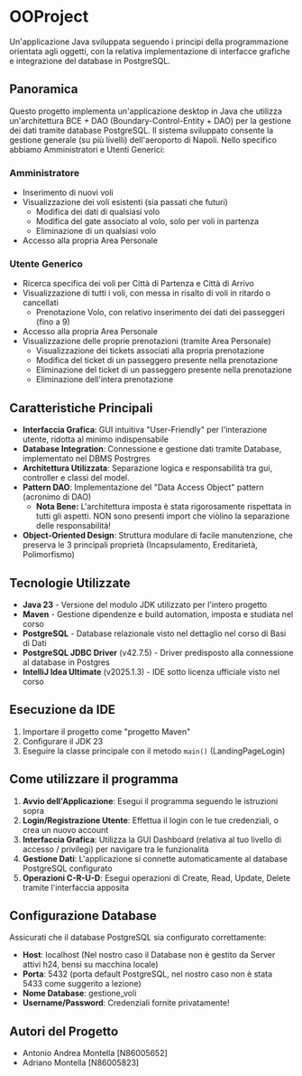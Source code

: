 # OOProject
Un'applicazione Java sviluppata seguendo i principi della programmazione orientata agli oggetti, con la relativa implementazione di interfacce grafiche e integrazione del database in PostgreSQL.

## Panoramica
Questo progetto implementa un'applicazione desktop in Java che utilizza un'architettura BCE + DAO (Boundary-Control-Entity + DAO) per la gestione dei dati tramite database PostgreSQL.
Il sistema sviluppato consente la gestione generale (su più livelli) dell'aeroporto di Napoli. Nello specifico abbiamo Amministratori e Utenti Generici:

### Amministratore
- Inserimento di nuovi voli
- Visualizzazione dei voli esistenti (sia passati che futuri)
  -  Modifica dei dati di qualsiasi volo
  -  Modifica del gate associato al volo, solo per voli in partenza
  -  Eliminazione di un qualsiasi volo
- Accesso alla propria Area Personale

### Utente Generico
- Ricerca specifica dei voli per Città di Partenza e Città di Arrivo
- Visualizzazione di tutti i voli, con messa in risalto di voli in ritardo o cancellati
  - Prenotazione Volo, con relativo inserimento dei dati dei passeggeri (fino a 9)
- Accesso alla propria Area Personale
- Visualizzazione delle proprie prenotazioni (tramite Area Personale)
  - Visualizzazione dei tickets associati alla propria prenotazione
  - Modifica del ticket di un passeggero presente nella prenotazione
  - Eliminazione del ticket di un passeggero presente nella prenotazione
  - Eliminazione dell'intera prenotazione

## Caratteristiche Principali
- **Interfaccia Grafica**: GUI intuitiva "User-Friendly" per l'interazione utente, ridotta al minimo indispensabile
- **Database Integration**: Connessione e gestione dati tramite Database, implementato nel DBMS Postrgres
- **Architettura Utilizzata**: Separazione logica e responsabilità tra gui, controller e classi del model.
- **Pattern DAO**: Implementazione del "Data Access Object" pattern (acronimo di DAO)
  - **Nota Bene:** L'architettura imposta è stata rigorosamente rispettata in tutti gli aspetti. NON sono presenti import che viòlino la separazione delle responsabilità!
- **Object-Oriented Design**: Struttura modulare di facile manutenzione, che preserva le 3 principali proprietà (Incapsulamento, Ereditarietà, Polimorfismo)

## Tecnologie Utilizzate
- **Java 23** - Versione del modulo JDK utilizzato per l'intero progetto
- **Maven** - Gestione dipendenze e build automation, imposta e studiata nel corso
- **PostgreSQL** - Database relazionale visto nel dettaglio nel corso di Basi di Dati
- **PostgreSQL JDBC Driver** (v42.7.5) - Driver predisposto alla connessione al database in Postgres
- **IntelliJ Idea Ultimate** (v2025.1.3) - IDE sotto licenza ufficiale visto nel corso

## Esecuzione da IDE
1. Importare il progetto come "progetto Maven"
2. Configurare il JDK 23
3. Eseguire la classe principale con il metodo `main()` (LandingPageLogin)

## Come utilizzare il programma
1. **Avvio dell'Applicazione**: Esegui il programma seguendo le istruzioni sopra
2. **Login/Registrazione Utente**: Effettua il login con le tue credenziali, o crea un nuovo account
3. **Interfaccia Grafica**: Utilizza la GUI Dashboard (relativa al tuo livello di accesso / privilegi) per navigare tra le funzionalità
4. **Gestione Dati**: L'applicazione si connette automaticamente al database PostgreSQL configurato
5. **Operazioni C-R-U-D**: Esegui operazioni di Create, Read, Update, Delete tramite l'interfaccia apposita

## Configurazione Database
Assicurati che il database PostgreSQL sia configurato correttamente:
- **Host**: localhost (Nel nostro caso il Database non è gestito da Server attivi h24, bensì su macchina locale)
- **Porta**: 5432 (porta default PostgreSQL, nel nostro caso non è stata 5433 come suggerito a lezione)
- **Nome Database**: gestione_voli
- **Username/Password**: Credenziali fornite privatamente!

## Autori del Progetto
- Antonio Andrea Montella [N86005652]
- Adriano Montella [N86005823]
